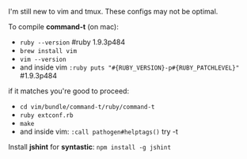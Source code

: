 I'm still new to vim and tmux. These configs may not be optimal.


To compile **command-t** (on mac):
* `ruby --version` #ruby 1.9.3p484
* `brew install vim`
* `vim --version`
* and inside vim `:ruby puts "#{RUBY_VERSION}-p#{RUBY_PATCHLEVEL}"` #1.9.3p484

if it matches you're good to proceed:
* `cd vim/bundle/command-t/ruby/command-t`
* `ruby extconf.rb`
* `make`
* and inside vim: `:call pathogen#helptags()`
try <leader>-t


Install **jshint** for **syntastic**:
`npm install -g jshint`
